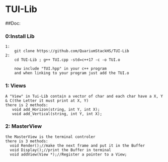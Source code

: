 # TUI-Lib
##Doc:
  ### 0:Install Lib
 	1:
		git clone https://github.com/QuariumStackHS/TUI-Lib
	2:
		cd TUI-Lib ; g++ TUI.cpp -std=c++17 -c -o TUI.o

		now include "TUI.hpp" in your c++ program
		and when linking to your program just add the TUI.o
		
  ### 1: Views
    A "View" in Tui-Lib contain a vector of char and each char have a X, Y & C(the Letter it must print at X, Y)
    there is 2 methods:
       void add_Horizon(string, int Y, int X);
       void add_Vertical(string, int Y, int X);
  ### 2: MasterView
    the MasterView is the terminal controler
    there is 3 methods:
      void Render();//make the next frame and put it in the Buffer
      void Display();//print the Buffer in terminal
      void addView(View *);//Register a pointer to a View;
    
